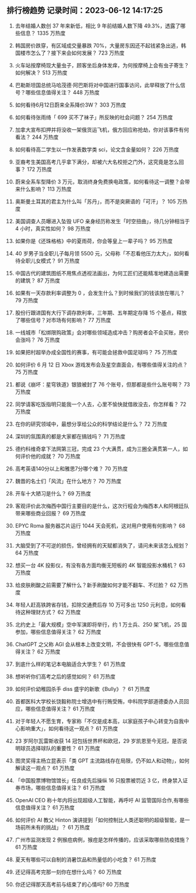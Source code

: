 
## 排行榜趋势 记录时间：2023-06-12 14:17:25
  
  1. 去年结婚人数创 37 年来新低，相比 9 年前结婚人数下降 49.3%，透露了哪些信息？ 1335 万热度
    
  2. 韩国房价跌穿，有区域成交量暴跌 70%，大量房东因还不起钱紧急出逃，韩国楼市怎么了？接下来会如何发展？ 723 万热度
    
  3. 火车站按摩椅现大量虫子，顾客坐后身体发痒，为何按摩椅上会有虫子寄生？如何解决？ 513 万热度
    
  4. 巴勒斯坦国总统马哈茂德·阿巴斯将对中国进行国事访问，此举释放了什么信号？哪些信息值得关注？ 448 万热度
    
  5. 如何看待6月12日蔚来全系降价3W？ 303 万热度
    
  6. 如何看待张雨绮「 699 买不了袜子」所反映的社会问题？ 254 万热度
    
  7. 加拿大宣布扣押并将没收一架俄货运飞机，俄方回应称抢劫，你对该事件有何看法？ 244 万热度
    
  8. 如何看待高二学生以一作发表数学类 sci，论文含金量如何？ 226 万热度
    
  9. 亚裔考生美国高考几乎拿下满分，却被六大名校拒之门外，这究竟是怎么回事？ 172 万热度
    
  10. 蔚来全系车型降价 3 万元，取消终身免费换电政策，如何看待这一调整？会带来什么影响？ 113 万热度
    
  11. 奥斯曼土耳其的君主为什么叫「苏丹」，而不是突厥语的「可汗」？ 105 万热度
    
  12. 美国调查人员曝进入坠毁 UFO 亲身经历称发生「时空扭曲」，待几分钟相当于 4 小时，真实性如何？ 98 万热度
    
  13. 如果你是《还珠格格》中的夏雨荷，你会等皇上一辈子吗？ 95 万热度
    
  14. ​​40 岁男子当全职儿子每月领 5500 元，父母称「不忍看他压力太大」，如何看待全职儿女模式？ 91 万热度
    
  15. 中国古代的建筑图纸不用焦点透视法画出，为何工匠们还能精准地建造出需要的建筑？ 87 万热度
    
  16. 如果有一天存款利率调整为 0 ，会发生什么？到时候我们的钱该放在哪儿？ 79 万热度
    
  17. 股份行跟进国有大行下调存款利率，三年期、五年期定存降 15 个基点，释放了哪些信号？对市场有何影响？ 77 万热度
    
  18. 一线城市「松绑限购政策」会对哪些领域造成冲击？购房者会不会买账，房价会涨吗？ 76 万热度
    
  19. 如果把村超举办成全国性的赛事，有可能会拯救中国足球吗？ 75 万热度
    
  20. 如何评价 6 月 12 日 Xbox 游戏发布会及星空直面会，有哪些值得关注的点？ 75 万热度
    
  21. 都说《崩坏：星穹铁道》银狼被封了 76 个账号，但那都是些什么账号啊？ 73 万热度
    
  22. 同学请客吃饭指明只能我一个人去，心里不愉快就借故没去，你怎样看？ 72 万热度
    
  23. 在你的研究领域中，最想分享给公众的科学结论是什么？ 72 万热度
    
  24. 深圳的氛围真的都是大家都在搞钱吗？ 71 万热度
    
  25. 德约科维奇拿下法网第三冠，完成 23 个大满贯，成为三圈全满贯第一人，如何评价他的成就？ 70 万热度
    
  26. 高考英语140分以上和雅思7分哪个难？ 70 万热度
    
  27. 魏晋的名士们「风流」在什么地方？ 70 万热度
    
  28. 开车十大陋习是什么？ 69 万热度
    
  29. 客观评价此次梅西中国行主要目的是什么，这次行程会为梅西本人和阿根廷队带来哪些商业回报？ 69 万热度
    
  30. EPYC Roma 服务器芯片运行 1044 天会死机，这对用户使用有何影响？ 68 万热度
    
  31. 大脑受到了不可逆的损伤，曾经拥有的天赋都消失了，请问未来该怎么规划？ 64 万热度
    
  32. 想买一台 4K 投影仪，有没有各方面均衡无短板的 4K 智能投影水桶机？ 63 万热度
    
  33. 给皮肤刷酸之前需要了解什么？新手刷酸如何才能不翻车、不烂脸？ 62 万热度
    
  34. 年轻人赶高铁跨省存钱，扣除交通费后存 10 万可多出 1250 元利息，如何看待这种理财方式？ 62 万热度
    
  35. 北约史上「最大规模」空中军演即将举行，约 1 万士兵、250 架飞机，25 国参加，哪些信息值得关注？ 62 万热度
    
  36. ChatGPT 之父称 AGI  会从根本上改变文明，不会很快有 GPT-5，哪些信息值得关注？ 62 万热度
    
  37. 到底什么样的笔记本电脑适合大学生？ 61 万热度
    
  38. 想听听你们高考之后的感觉如何？ 61 万热度
    
  39. 如何评价幼稚园杀手 diss 盛宇的新歌《Bully》？ 61 万热度
    
  40. 首都医科大学校长饶毅称院士增选中有行贿受贿，中科院学部道德委办人员回应，哪些信息值得关注？ 61 万热度
    
  41. 对于年轻人不愿生育，专家称「不仅是成本高，以家庭孩子中心转变为自我中心影响重大」，如何看待这一观点？ 61 万热度
    
  42. 23 岁阿尔瓦雷斯收获 14 冠包括世界杯和欧冠，29 岁凯恩至今无冠，是否说明球员选择球队的重要性？ 61 万热度
    
  43. 图灵奖得主杨立昆表示「类 GPT 主流路线存在局限，仍不如人和动物」，如何解读这一观点？ 61 万热度
    
  44. 「中国股票博物馆馆长」任良成先后操纵 16 只股票被罚近 3 亿，终身禁入证券市场，哪些信息值得关注？ 61 万热度
    
  45. OpenAI CEO 称十年内将出现超级人工智能，再呼吁 AI 监管国际合作,有哪些信息值得关注？ 61 万热度
    
  46. 如何评价 AI 教父 Hinton 演讲提到「如何控制比人类还聪明的超级智能，是一场前所未有的挑战」？ 61 万热度
    
  47. 广州市监测发现 2 例猴痘病例，猴痘是怎样传播的，应该采取哪些防疫措施？ 61 万热度
    
  48. 夏天有哪些可以自制的消暑饮品和热量低的小吃食？ 61 万热度
    
  49. 还记得高考完那一刻你在想什么吗？ 60 万热度
    
  50. 你还记得那天高考前与结束了的心情吗? 60 万热度
    